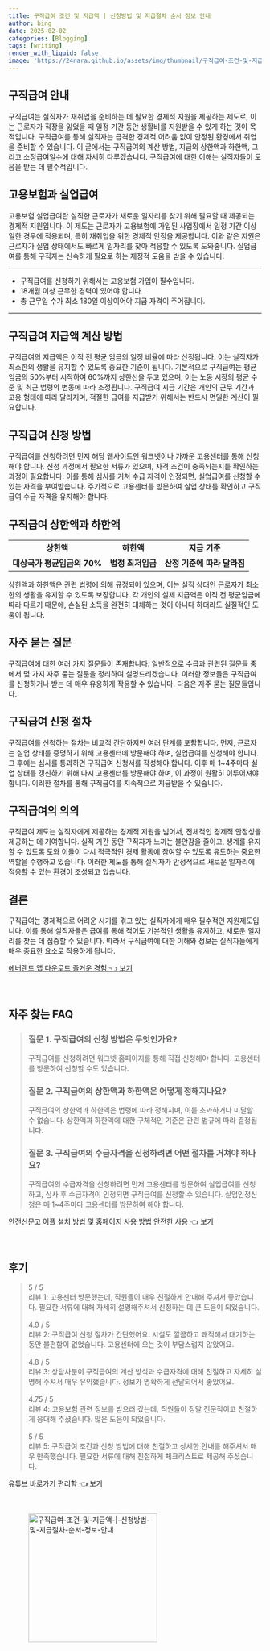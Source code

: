 ```yaml
---
title: 구직급여 조건 및 지급액 | 신청방법 및 지급절차 순서 정보 안내
author: bing
date: 2025-02-02
categories: [Blogging]
tags: [writing]
render_with_liquid: false
image: 'https://24nara.github.io/assets/img/thumbnail/구직급여-조건-및-지급액-|-신청방법-및-지급절차-순서-정보-안내.webp'
---
```



<h2 id='구직급여_안내'>구직급여 안내</h2>

<p>구직급여는 실직자가 재취업을 준비하는 데 필요한 경제적 지원을 제공하는 제도로, 이는 근로자가 직장을 잃었을 때 일정 기간 동안 생활비를 지원받을 수 있게 하는 것이 목적입니다. 구직급여를 통해 실직자는 급격한 경제적 어려움 없이 안정된 환경에서 취업을 준비할 수 있습니다. 이 글에서는 구직급여의 계산 방법, 지급의 상한액과 하한액, 그리고 소정급여일수에 대해 자세히 다루겠습니다. 구직급여에 대한 이해는 실직자들이 도움을 받는 데 필수적입니다.</p>

<h2 id='고용보험과_실업급여'>고용보험과 실업급여</h2>

<p>고용보험 실업급여란 실직한 근로자가 새로운 일자리를 찾기 위해 필요할 때 제공되는 경제적 지원입니다. 이 제도는 근로자가 고용보험에 가입된 사업장에서 일정 기간 이상 일한 경우에 적용되며, 특히 재취업을 위한 경제적 안정을 제공합니다. 이와 같은 지원은 근로자가 실업 상태에서도 빠르게 일자리를 찾아 적응할 수 있도록 도와줍니다. 실업급여를 통해 구직자는 신속하게 필요로 하는 재정적 도움을 받을 수 있습니다.</p>

<hr />

<ul>
    <li>구직급여를 신청하기 위해서는 고용보험 가입이 필수입니다.</li>
    <li>18개월 이상 근무한 경력이 있어야 합니다.</li>
    <li>총 근무일 수가 최소 180일 이상이어야 지급 자격이 주어집니다.</li>
</ul>

<hr />

<h2 id='구직급여_지급액_계산_방법'>구직급여 지급액 계산 방법</h2>

<p>구직급여의 지급액은 이직 전 평균 임금의 일정 비율에 따라 산정됩니다. 이는 실직자가 최소한의 생활을 유지할 수 있도록 중요한 기준이 됩니다. 기본적으로 구직급여는 평균임금의 50%부터 시작하여 60%까지 상한선을 두고 있으며, 이는 노동 시장의 평균 수준 및 최근 법령의 변동에 따라 조정됩니다. 구직급여 지급 기간은 개인의 근무 기간과 고용 형태에 따라 달라지며, 적절한 급여를 지급받기 위해서는 반드시 면밀한 계산이 필요합니다.</p>

<h2 id='구직급여_신청_방법'>구직급여 신청 방법</h2>

<p>구직급여를 신청하려면 먼저 해당 웹사이트인 워크넷이나 가까운 고용센터를 통해 신청해야 합니다. 신청 과정에서 필요한 서류가 있으며, 자격 조건이 충족되는지를 확인하는 과정이 필요합니다. 이를 통해 심사를 거쳐 수급 자격이 인정되면, 실업급여를 신청할 수 있는 자격을 부여받습니다. 주기적으로 고용센터를 방문하여 실업 상태를 확인하고 구직급여 수급 자격을 유지해야 합니다.</p>

<h2 id='구직급여_상한액_하한액'>구직급여 상한액과 하한액</h2>

<table>
    <tr>
        <td style="text-align: center; height: 17px;"><b>상한액</b></td>
        <td style="text-align: center; height: 17px;"><b>하한액</b></td>
        <td style="text-align: center; height: 17px;"><b>지급 기준</b></td>
    </tr>
    <tr>
        <td style="text-align: center; height: 17px;"><b>대상국가 평균임금의 70%</b></td>
        <td style="text-align: center; height: 17px;"><b>법정 최저임금</b></td>
        <td style="text-align: center; height: 17px;"><b>산정 기준에 따라 달라짐</b></td>
    </tr>
</table>

<p>상한액과 하한액은 관련 법령에 의해 규정되어 있으며, 이는 실직 상태인 근로자가 최소한의 생활을 유지할 수 있도록 보장합니다. 각 개인의 실제 지급액은 이직 전 평균임금에 따라 다르기 때문에, 손실된 소득을 완전히 대체하는 것이 아니다 하더라도 실질적인 도움이 됩니다.</p>

<h2 id='자주_묻는_질문'>자주 묻는 질문</h2>

<p>구직급여에 대한 여러 가지 질문들이 존재합니다. 일반적으로 수급과 관련된 질문들 중에서 몇 가지 자주 묻는 질문을 정리하여 설명드리겠습니다. 이러한 정보들은 구직급여를 신청하거나 받는 데 매우 유용하게 작용할 수 있습니다. 다음은 자주 묻는 질문들입니다.</p>

<h2 id='구직급여_신청_절차'>구직급여 신청 절차</h2>

<p>구직급여를 신청하는 절차는 비교적 간단하지만 여러 단계를 포함합니다. 먼저, 근로자는 실업 상태를 증명하기 위해 고용센터에 방문해야 하며, 실업급여를 신청해야 합니다. 그 후에는 심사를 통과하면 구직급여 신청서를 작성해야 합니다. 이후 매 1~4주마다 실업 상태를 갱신하기 위해 다시 고용센터를 방문해야 하며, 이 과정이 원활히 이루어져야 합니다. 이러한 절차를 통해 구직급여를 지속적으로 지급받을 수 있습니다.</p>

<h2 id='구직급여의_의의'>구직급여의 의의</h2>

<p>구직급여 제도는 실직자에게 제공하는 경제적 지원을 넘어서, 전체적인 경제적 안정성을 제공하는 데 기여합니다. 실직 기간 동안 구직자가 느끼는 불안감을 줄이고, 생계를 유지할 수 있도록 도와 이들이 다시 적극적인 경제 활동에 참여할 수 있도록 유도하는 중요한 역할을 수행하고 있습니다. 이러한 제도를 통해 실직자가 안정적으로 새로운 일자리에 적응할 수 있는 환경이 조성되고 있습니다.</p>

<h2 id='결론'>결론</h2>

<p>구직급여는 경제적으로 어려운 시기를 겪고 있는 실직자에게 매우 필수적인 지원제도입니다. 이를 통해 실직자들은 급여를 통해 적어도 기본적인 생활을 유지하고, 새로운 일자리를 찾는 데 집중할 수 있습니다. 따라서 구직급여에 대한 이해와 정보는 실직자들에게 매우 중요한 요소로 작용하게 됩니다.</p>


<p><a class="click-button" title="에버랜드 앱 다운로드 즐거운 경험" href="https://24nara.github.io/posts/%EC%97%90%EB%B2%84%EB%9E%9C%EB%93%9C-%EC%95%B1-%EB%8B%A4%EC%9A%B4%EB%A1%9C%EB%93%9C-%EC%A6%90%EA%B1%B0%EC%9A%B4-%EA%B2%BD%ED%97%98/" rel="dofollow">에버랜드 앱 다운로드 즐거운 경험 👈 보기</a></p><br>
<h2 id='자주_찾는_FAQ'>자주 찾는 FAQ</h2>
<div itemscope="" itemtype="https://schema.org/FAQPage"> 
<blockquote> 
<div itemscope="" itemprop="mainEntity" itemtype="https://schema.org/Question"> 
<h3 itemprop="name">질문 1. 구직급여의 신청 방법은 무엇인가요?</h3> 
<div itemscope="" itemprop="acceptedAnswer" itemtype="https://schema.org/Answer"> 
<span itemprop="text"> 
<p>구직급여를 신청하려면 워크넷 홈페이지를 통해 직접 신청해야 합니다. 고용센터를 방문하여 신청할 수도 있습니다.</p> 
</span> 
</div> 
</div> 

<div itemscope="" itemprop="mainEntity" itemtype="https://schema.org/Question"> 
<h3 itemprop="name">질문 2. 구직급여의 상한액과 하한액은 어떻게 정해지나요?</h3> 
<div itemscope="" itemprop="acceptedAnswer" itemtype="https://schema.org/Answer"> 
<span itemprop="text"> 
<p>구직급여의 상한액과 하한액은 법령에 따라 정해지며, 이를 초과하거나 미달할 수 없습니다. 상한액과 하한액에 대한 구체적인 기준은 관련 법규에 따라 결정됩니다.</p> 
</span> 
</div> 
</div> 

<div itemscope="" itemprop="mainEntity" itemtype="https://schema.org/Question"> 
<h3 itemprop="name">질문 3. 구직급여의 수급자격을 신청하려면 어떤 절차를 거쳐야 하나요?</h3> 
<div itemscope="" itemprop="acceptedAnswer" itemtype="https://schema.org/Answer"> 
<span itemprop="text"> 
<p>구직급여의 수급자격을 신청하려면 먼저 고용센터를 방문하여 실업급여를 신청하고, 심사 후 수급자격이 인정되면 구직급여를 신청할 수 있습니다. 실업인정신청은 매 1~4주마다 고용센터를 방문하여 해야 합니다.</p> 
</span> 
</div> 
</div> 
</blockquote> 
</div>
<p><a class="click-button" title="안전신문고 어플 설치 방법 및 홈페이지 사용 방법 안전한 사용" href="https://24nara.github.io/posts/%EC%95%88%EC%A0%84%EC%8B%A0%EB%AC%B8%EA%B3%A0-%EC%96%B4%ED%94%8C-%EC%84%A4%EC%B9%98-%EB%B0%A9%EB%B2%95-%EB%B0%8F-%ED%99%88%ED%8E%98%EC%9D%B4%EC%A7%80-%EC%82%AC%EC%9A%A9-%EB%B0%A9%EB%B2%95-%EC%95%88%EC%A0%84%ED%95%9C-%EC%82%AC%EC%9A%A9/" rel="dofollow">안전신문고 어플 설치 방법 및 홈페이지 사용 방법 안전한 사용 👈 보기</a></p><br>
<h2 id='후기'>후기</h2>
<div itemscope itemtype="https://schema.org/Product">
  <blockquote>
  <div itemprop="review" itemscope itemtype="https://schema.org/Review">
      <div itemprop="reviewRating" itemscope itemtype="https://schema.org/Rating"> <span itemprop="ratingValue">5</span> / <span itemprop="bestRating">5</span> </div>
      <span itemprop="reviewBody">리뷰 1: 고용센터 방문했는데, 직원들이 매우 친절하게 안내해 주셔서 좋았습니다. 필요한 서류에 대해 자세히 설명해주셔서 신청하는 데 큰 도움이 되었습니다.</span>
  </div>
  <br>
  <div itemprop="review" itemscope itemtype="https://schema.org/Review">
      <div itemprop="reviewRating" itemscope itemtype="https://schema.org/Rating"> <span itemprop="ratingValue">4.9</span> / <span itemprop="bestRating">5</span> </div>
      <span itemprop="reviewBody">리뷰 2: 구직급여 신청 절차가 간단했어요. 시설도 깔끔하고 쾌적해서 대기하는 동안 불편함이 없었습니다. 고용센터에 오는 것이 부담스럽지 않았어요.</span>
  </div>
  <br>
  <div itemprop="review" itemscope itemtype="https://schema.org/Review">
      <div itemprop="reviewRating" itemscope itemtype="https://schema.org/Rating"> <span itemprop="ratingValue">4.8</span> / <span itemprop="bestRating">5</span> </div>
      <span itemprop="reviewBody">리뷰 3: 상담사분이 구직급여의 계산 방식과 수급자격에 대해 친절하고 자세히 설명해 주셔서 매우 유익했습니다. 정보가 명확하게 전달되어서 좋았어요.</span>
  </div>
  <br>
  <div itemprop="review" itemscope itemtype="https://schema.org/Review">
      <div itemprop="reviewRating" itemscope itemtype="https://schema.org/Rating"> <span itemprop="ratingValue">4.75</span> / <span itemprop="bestRating">5</span> </div>
      <span itemprop="reviewBody">리뷰 4: 고용보험 관련 정보를 받으러 갔는데, 직원들이 정말 전문적이고 친절하게 응대해 주셨습니다. 많은 도움이 되었습니다.</span>
  </div>
  <br>
  <div itemprop="review" itemscope itemtype="https://schema.org/Review">
      <div itemprop="reviewRating" itemscope itemtype="https://schema.org/Rating"> <span itemprop="ratingValue">5</span> / <span itemprop="bestRating">5</span> </div>
      <span itemprop="reviewBody">리뷰 5: 구직급여 조건과 신청 방법에 대해 친절하고 상세한 안내를 해주셔서 매우 만족했습니다. 필요한 서류에 대해 친절하게 체크리스트로 제공해 주셨습니다.</span>
  </div>
  </blockquote>
</div>
<p><a class="click-button" title="유튜브 바로가기 편리함" href="https://24nara.github.io/posts/%EC%9C%A0%ED%8A%9C%EB%B8%8C-%EB%B0%94%EB%A1%9C%EA%B0%80%EA%B8%B0-%ED%8E%B8%EB%A6%AC%ED%95%A8/" rel="dofollow">유튜브 바로가기 편리함 👈 보기</a></p><br>
<figure class="image"><img src="https://24nara.github.io/assets/img/thumbnail/구직급여-조건-및-지급액-|-신청방법-및-지급절차-순서-정보-안내.webp" alt="구직급여-조건-및-지급액-|-신청방법-및-지급절차-순서-정보-안내" width="256" height="256"></figure>